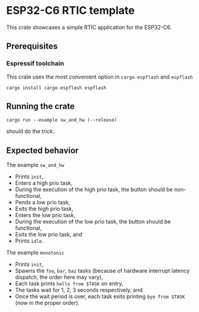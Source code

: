# ESP32-C6 RTIC template

This crate showcases a simple RTIC application for the ESP32-C6.

## Prerequisites

### Espressif toolchain

This crate uses the most convenient option in ``cargo-espflash`` and ``espflash``

```cargo install cargo-espflash espflash```

## Running the crate

```cargo run --example sw_and_hw (--release)```

should do the trick.

## Expected behavior

The example ``sw_and_hw``

- Prints ``init``,
- Enters a high prio task,
- During the execution of the high prio task, the button should be non-functional,
- Pends a low prio task,
- Exits the high prio task,
- Enters the low prio task,
- During the execution of the low prio task, the button should be functional,
- Exits the low prio task, and
- Prints ``idle``.

The example ``monotonic``

- Prints ``init``,
- Spawns the ``foo``, ``bar``, ``baz`` tasks (because of hardware interrupt latency dispatch, the order here may vary),
- Each task prints ``hello from $TASK`` on entry,
- The tasks wait for 1, 2, 3 seconds respectively, and
- Once the wait period is over, each task exits printing ``bye from $TASK`` (now in the proper order).
